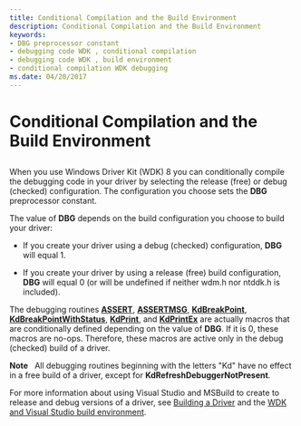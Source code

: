 ```yaml
---
title: Conditional Compilation and the Build Environment
description: Conditional Compilation and the Build Environment
keywords:
- DBG preprocessor constant
- debugging code WDK , conditional compilation
- debugging code WDK , build environment
- conditional compilation WDK debugging
ms.date: 04/20/2017
---
```


# Conditional Compilation and the Build Environment


## <span id="ddk_conditional_compilation_and_the_build_environment_tools"></span><span id="DDK_CONDITIONAL_COMPILATION_AND_THE_BUILD_ENVIRONMENT_TOOLS"></span>


When you use Windows Driver Kit (WDK) 8 you can conditionally compile the debugging code in your driver by selecting the release (free) or debug (checked) configuration. The configuration you choose sets the **DBG** preprocessor constant.

The value of **DBG** depends on the build configuration you choose to build your driver:

-   If you create your driver using a debug (checked) configuration, **DBG** will equal 1.

-   If you create your driver by using a release (free) build configuration, **DBG** will equal 0 (or will be undefined if neither wdm.h nor ntddk.h is included).

The debugging routines [**ASSERT**](/previous-versions/windows/hardware/previsioning-framework/ff542107(v=vs.85)), [**ASSERTMSG**](/windows-hardware/drivers/ddi/wdm/nf-wdm-assertmsg), [**KdBreakPoint**](/previous-versions/windows/hardware/previsioning-framework/ff548063(v=vs.85)), [**KdBreakPointWithStatus**](/windows-hardware/drivers/ddi/wdm/nf-wdm-kdbreakpointwithstatus), [**KdPrint**](/windows-hardware/drivers/ddi/wdm/nf-wdm-kdprint), and [**KdPrintEx**](/windows-hardware/drivers/ddi/wdm/nf-wdm-kdprintex) are actually macros that are conditionally defined depending on the value of **DBG**. If it is 0, these macros are no-ops. Therefore, these macros are active only in the debug (checked) build of a driver.

**Note**   All debugging routines beginning with the letters "Kd" have no effect in a free build of a driver, except for **KdRefreshDebuggerNotPresent**.

 

For more information about using Visual Studio and MSBuild to create to release and debug versions of a driver, see [Building a Driver](../develop/building-a-driver.md) and the [WDK and Visual Studio build environment](wdk-and-visual-studio-build-environment.md).

 

